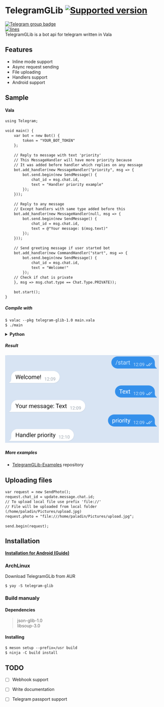 # TelegramGLib [![Supported version](https://img.shields.io/badge/Telegram%20Bot%20API-6.8-blue)](https://core.telegram.org/bots/api#august-18-2023)
[![Telegram group badge](https://img.shields.io/badge/Telegram-Join_the_chat-2CA5E0?style=flat&logo=telegram)](https://t.me/vala_lang)  
[![lines](https://img.shields.io/tokei/lines/github/SpikedPaladin/TelegramGLib)](https://github.com/SpikedPaladin/TelegramGLib)  
TelegramGLib is a bot api for telegram written in Vala

## Features
- Inline mode support
- Async request sending
- File uploading
- Handlers support
- Android support

## Sample

#### Vala
```vala
using Telegram;

void main() {
    var bot = new Bot() {
        token = "YOUR_BOT_TOKEN"
    };
    
    // Reply to message with text 'priority'
    // This MessageHandler will have more priority because
    // It was added before handler which replies on any message
    bot.add_handler(new MessageHandler("priority", msg => {
        bot.send.begin(new SendMessage() {
            chat_id = msg.chat.id,
            text = "Handler priority example"
        });
    }));
    
    // Reply to any message
    // Except handlers with same type added before this
    bot.add_handler(new MessageHandler(null, msg => {
        bot.send.begin(new SendMessage() {
            chat_id = msg.chat.id,
            text = @"Your message: $(msg.text)"
        });
    }));
    
    // Send greeting message if user started bot
    bot.add_handler(new CommandHandler("start", msg => {
        bot.send.begin(new SendMessage() {
            chat_id = msg.chat.id,
            text = "Welcome!"
        });
    // Check if chat is private
    }, msg => msg.chat.type == Chat.Type.PRIVATE));
    
    bot.start();
}
```

##### Compile with

    $ valac --pkg telegram-glib-1.0 main.vala
    $ ./main

<details><summary><b>Python</b></summary>

```python
import gi

gi.require_version('Telegram', '1.0')
from gi.repository import Telegram

class PingBot(Telegram.Bot):
    
    def __init__(self, **kargs):
        super().__init__(**kargs)
        self.token = 'YOUR_BOT_TOKEN'
    
    def do_on_message(self, message):
        if message.text is not None:
            msg = Telegram.SendMessage()
            msg.chat_id = message.chat.id
            msg.text = 'Your message: ' + message.text
            
            self.send(msg)
        
        return True

bot = PingBot()
bot.start()
```
</details>

##### Result
![Screenshot](./result.png)

##### More examples

* [TelegramGLib-Examples](https://github.com/SpikedPaladin/TelegramGLib-Examples) repository

## Uploading files
```vala
var request = new SendPhoto();
request.chat_id = update.message.chat.id;
// To upload local file use prefix 'file://'
// File will be uploaded from local folder (/home/paladin/Pictures/upload.jpg)
request.photo = "file:///home/paladin/Pictures/upload.jpg";

send.begin(request);
```

## Installation

**[Installation for Android (Guide)](https://gist.github.com/SpikedPaladin/c51d95773fa851c6e54e8ae1cf4e5b10)**

### ArchLinux
Download TelegramGLib from AUR

    $ yay -S telegram-glib

### Build manualy

#### Dependencies
> json-glib-1.0  
> libsoup-3.0

#### Installing

    $ meson setup --prefix=/usr build
    $ ninja -C build install

## TODO
- [ ] Webhook support
- [ ] Write documentation
- [ ] Telegram passport support

